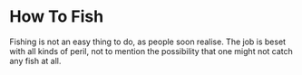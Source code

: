 # How To Fish

Fishing is not an easy thing to do, as people soon realise. The job is beset
with all kinds of peril, not to mention the possibility that one might not catch
any fish at all.

